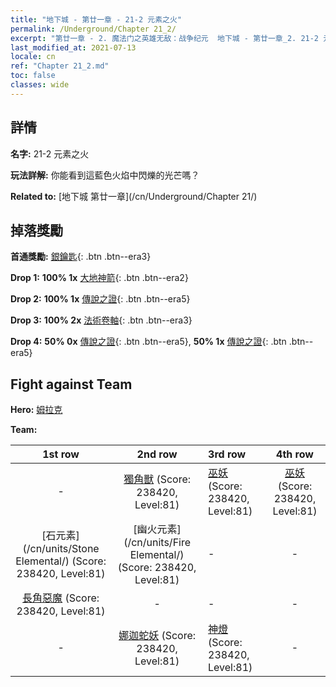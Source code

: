 ```yaml
---
title: "地下城 - 第廿一章 - 21-2 元素之火"
permalink: /Underground/Chapter 21_2/
excerpt: "第廿一章 - 2. 魔法门之英雄无敌：战争纪元  地下城 - 第廿一章_2. 21-2 元素之火"
last_modified_at: 2021-07-13
locale: cn
ref: "Chapter 21_2.md"
toc: false
classes: wide
---
```


## 詳情

 **名字:** 21-2 元素之火

 **玩法詳解:**       你能看到這藍色火焰中閃爍的光芒嗎？

 **Related to:** [地下城 第廿一章](/cn/Underground/Chapter 21/)

## 掉落獎勵

 **首通獎勵:** [銀鑰匙](/cn/Items/con_693/){: .btn .btn--era3}

 **Drop 1:** **100% 1x** [大地神箭](/cn/Items/her_464/){: .btn .btn--era2}

 **Drop 2:** **100% 1x** [傳說之證](/cn/Items/mat_81/){: .btn .btn--era5}

 **Drop 3:** **100% 2x** [法術卷軸](/cn/Items/con_694/){: .btn .btn--era3}

 **Drop 4:** **50% 0x** [傳說之證](/cn/Items/mat_74/){: .btn .btn--era5}, **50% 1x** [傳說之證](/cn/Items/mat_74/){: .btn .btn--era5}


## Fight against Team
 **Hero:** [姆拉克](/cn/heroes/Mullich/)

 **Team:**


  | 1st row | 2nd row | 3rd row | 4th row |
  |:----:|:----:|:----|:----:|
  | - | [獨角獸](/cn/units/Unicorn/) (Score: 238420, Level:81)  | [巫妖](/cn/units/Lich/) (Score: 238420, Level:81)  | [巫妖](/cn/units/Lich/) (Score: 238420, Level:81)  |
  | [石元素](/cn/units/Stone Elemental/) (Score: 238420, Level:81)  | [幽火元素](/cn/units/Fire Elemental/) (Score: 238420, Level:81)  | - | - |
  | [長角惡魔](/cn/units/Demon/) (Score: 238420, Level:81)  | - | - | - |
  | - | [娜迦蛇妖](/cn/units/Naga/) (Score: 238420, Level:81)  | [神燈](/cn/units/Genie/) (Score: 238420, Level:81)  | - |


